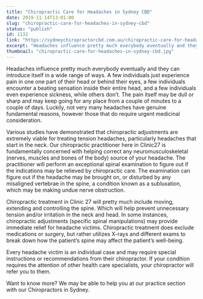 ```yaml
---
title: "Chiropractic Care for Headaches in Sydney CBD"
date: 2019-11-14T13:01:00
slug: "chiropractic-care-for-headaches-in-sydney-cbd"
status: "publish"
id: 1132
link: "https://sydneychiropractorcbd.com.au/chiropractic-care-for-headaches-in-sydney-cbd/"
excerpt: "Headaches influence pretty much everybody eventually and they can introduce itself in a wide range of ways. A few individuals just experience pain in one one part of their head or behind their eyes, a few individuals encounter a beating sensation inside their entire head, and a few individuals even experience sickness, while others don’t. […]"
thumbnail: "chiropractic-care-for-headaches-in-sydney-cbd.jpg"
---
```


Headaches influence pretty much everybody eventually and they can introduce itself in a wide range of ways. A few individuals just experience pain in one one part of their head or behind their eyes, a few individuals encounter a beating sensation inside their entire head, and a few individuals even experience sickness, while others don’t. The pain itself may be dull or sharp and may keep going for any place from a couple of minutes to a couple of days. Luckily, not very many headaches have genuine fundamental reasons, however those that do require urgent medicinal consideration.

Various studies have demonstrated that chiropractic adjustments are extremely viable for treating tension headaches, particularly headaches that start in the neck. Our chiropractic practitioner here in Clinic27 is fundamentally concerned with helping correct any neuromusculoskeletal (nerves, muscles and bones of the body) source of your headache. The practitioner will perform an exceptional spinal examination to figure out if the indications may be relieved by chiropractic care. The examination can figure out if the headache may be brought on, or disturbed by any misaligned vertebrae in the spine, a condition known as a subluxation, which may be making undue nerve obstruction.

Chiropractic treatment in Clinic 27 will pretty much include moving, extending and controlling the spine. Which will help prevent unnecessary tension and/or irritation in the neck and head. In some instances, chiropractic adjustments (specific spinal manipulations) may provide immediate relief for headache victims. Chiropractic treatment does exclude medications or surgery, but rather utilizes X-rays and different exams to break down how the patient’s spine may affect the patient’s well-being.

Every headache victim is an individual case and may require special instructions or recommendations from their chiropractor. If your condition requires the attention of other health care specialists, your chiropractor will refer you to them.

Want to know more? We may be able to help you at our practice section with our Chiropractors in Sydney.
